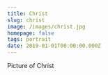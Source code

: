 ```yaml
---
title: Christ
slug: christ
image: /images/christ.jpg
homepage: false
tags: portrait
date: 2019-01-01T00:00:00.000Z
---
```

Picture of Christ
